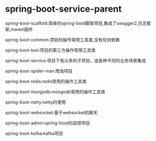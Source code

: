 # spring-boot-service-parent

spring-boot-scaffold:简单的spring-boot脚架项目,集成了swagger2,日志框架,maven插件

spring-boot-common:项目的操作常用工具类,没有任何依赖

spring-boot-tool:项目的第三方操作常用工具类

spring-boot-service:项目下有众多的子项目，由各种不同的业务场景集成

spring-boot-spider-man:爬虫项目

spring-boot-redis:redis常用的操作工具类

spring-boot-mongodb:mongodb常用的操作工具类

spring-boot-netty:netty的使用

spring-boot-websocket:基于websocket的聊天

spring-boot-admin:spring-boot的监控项目

spring-boot-kafka:kafka项目




